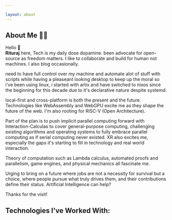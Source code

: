```yaml
---

layout: about
---
```


<script>
  import FamiliarTechStack from '$lib/components/site/familiar-tech-stack.svelte'
</script>

## About Me 👨‍💻

Hello <span class="wave">👋</span>  
**Rituraj** here, Tech is my daily dose dopamine. been advocate for open-source as freedom matters. I like to collaborate  and build for human not machines. I also blog occasionally.

need to have full control over my machine and automate alot of stuff with scripts while having a pleaseant looking desktop to keep up the moral so i've been using linux, i started with artix and have switched to nixos since the beginning for this decade due to it's declarative nature despite systemd.

local-first and cross-platform is both the present and the future. Technologies like WebAssembly and WebGPU excite me as they shape the future of the web. I'm also rooting for RISC-V (Open Architecture).

Part of the plan is to push implicit parallel computing forward with Interaction-Calculas to cover general-purpose computing, challenging existing algorithms and operating systems to fully embrace parallel computing as if serial computing never existed. XR also excites me, especially the gaps it's starting to fill in technology and real world interaction.

Theory of computation such as Lambda calculus, automated proofs and parallelism, game engines, and physical mechanics all fascinate me.

Urging to bring on a future where jobs are not a necessity for survival but a choice, where people pursue what truly drives them, and their contributions define their status. Artificial Intelligence can help?

Thanks for the visit!

## Technologies I've Worked With:

<FamiliarTechStack />
